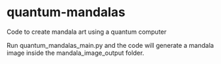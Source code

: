 # quantum-mandalas
Code to create mandala art using a quantum computer

Run quantum_mandalas_main.py and the code will generate a mandala image inside the mandala_image_output folder.
